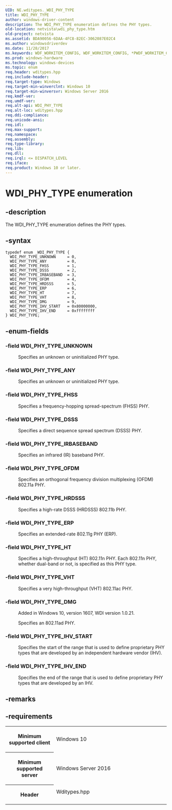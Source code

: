 ```yaml
---
UID: NE.wditypes._WDI_PHY_TYPE
title: WDI_PHY_TYPE
author: windows-driver-content
description: The WDI_PHY_TYPE enumeration defines the PHY types.
old-location: netvista\wdi_phy_type.htm
old-project: netvista
ms.assetid: BDA90056-6DAA-4FC8-82EC-3062087E02C4
ms.author: windowsdriverdev
ms.date: 11/28/2017
ms.keywords: WDF_WORKITEM_CONFIG, WDF_WORKITEM_CONFIG, *PWDF_WORKITEM_CONFIG
ms.prod: windows-hardware
ms.technology: windows-devices
ms.topic: enum
req.header: wditypes.hpp
req.include-header: 
req.target-type: Windows
req.target-min-winverclnt: Windows 10
req.target-min-winversvr: Windows Server 2016
req.kmdf-ver: 
req.umdf-ver: 
req.alt-api: WDI_PHY_TYPE
req.alt-loc: wditypes.hpp
req.ddi-compliance: 
req.unicode-ansi: 
req.idl: 
req.max-support: 
req.namespace: 
req.assembly: 
req.type-library: 
req.lib: 
req.dll: 
req.irql: <= DISPATCH_LEVEL
req.iface: 
req.product: Windows 10 or later.
---
```


# WDI_PHY_TYPE enumeration



## -description
<p>The WDI_PHY_TYPE enumeration defines the PHY types.</p>


## -syntax

````
typedef enum _WDI_PHY_TYPE { 
  WDI_PHY_TYPE_UNKNOWN     = 0,
  WDI_PHY_TYPE_ANY         = 0,
  WDI_PHY_TYPE_FHSS        = 1,
  WDI_PHY_TYPE_DSSS        = 2,
  WDI_PHY_TYPE_IRBASEBAND  = 3,
  WDI_PHY_TYPE_OFDM        = 4,
  WDI_PHY_TYPE_HRDSSS      = 5,
  WDI_PHY_TYPE_ERP         = 6,
  WDI_PHY_TYPE_HT          = 7,
  WDI_PHY_TYPE_VHT         = 8,
  WDI_PHY_TYPE_DMG         = 9,
  WDI_PHY_TYPE_IHV_START   = 0x80000000,
  WDI_PHY_TYPE_IHV_END     = 0xffffffff
} WDI_PHY_TYPE;
````


## -enum-fields
<dl>

### -field <a id="WDI_PHY_TYPE_UNKNOWN"></a><a id="wdi_phy_type_unknown"></a><b>WDI_PHY_TYPE_UNKNOWN</b>

<dd>
<p>Specifies an unknown or uninitialized PHY type.</p>
</dd>

### -field <a id="WDI_PHY_TYPE_ANY"></a><a id="wdi_phy_type_any"></a><b>WDI_PHY_TYPE_ANY</b>

<dd>
<p>Specifies an unknown or uninitialized PHY type.</p>
</dd>

### -field <a id="WDI_PHY_TYPE_FHSS"></a><a id="wdi_phy_type_fhss"></a><b>WDI_PHY_TYPE_FHSS</b>

<dd>
<p>Specifies a frequency-hopping spread-spectrum (FHSS) PHY.</p>
</dd>

### -field <a id="WDI_PHY_TYPE_DSSS"></a><a id="wdi_phy_type_dsss"></a><b>WDI_PHY_TYPE_DSSS</b>

<dd>
<p>Specifies a direct sequence spread spectrum (DSSS) PHY.</p>
</dd>

### -field <a id="WDI_PHY_TYPE_IRBASEBAND"></a><a id="wdi_phy_type_irbaseband"></a><b>WDI_PHY_TYPE_IRBASEBAND</b>

<dd>
<p>Specifies an infrared (IR) baseband PHY.</p>
</dd>

### -field <a id="WDI_PHY_TYPE_OFDM"></a><a id="wdi_phy_type_ofdm"></a><b>WDI_PHY_TYPE_OFDM</b>

<dd>
<p>Specifies an orthogonal frequency division multiplexing (OFDM) 802.11a PHY.</p>
</dd>

### -field <a id="WDI_PHY_TYPE_HRDSSS"></a><a id="wdi_phy_type_hrdsss"></a><b>WDI_PHY_TYPE_HRDSSS</b>

<dd>
<p>Specifies a high-rate DSSS (HRDSSS) 802.11b PHY.</p>
</dd>

### -field <a id="WDI_PHY_TYPE_ERP"></a><a id="wdi_phy_type_erp"></a><b>WDI_PHY_TYPE_ERP</b>

<dd>
<p>Specifies an extended-rate 802.11g PHY (ERP).</p>
</dd>

### -field <a id="WDI_PHY_TYPE_HT"></a><a id="wdi_phy_type_ht"></a><b>WDI_PHY_TYPE_HT</b>

<dd>
<p>Specifies a high-throughput (HT) 802.11n PHY. Each 802.11n PHY, whether dual-band or not, is specified as this PHY type.

</p>
</dd>

### -field <a id="WDI_PHY_TYPE_VHT"></a><a id="wdi_phy_type_vht"></a><b>WDI_PHY_TYPE_VHT</b>

<dd>
<p>Specifies a very high-throughput (VHT) 802.11ac PHY.</p>
</dd>

### -field <a id="WDI_PHY_TYPE_DMG"></a><a id="wdi_phy_type_dmg"></a><b>WDI_PHY_TYPE_DMG</b>

<dd>
<p>Added in Windows 10, version 1607, WDI version 1.0.21.</p>
<p>Specifies an 802.11ad PHY.</p>
</dd>

### -field <a id="WDI_PHY_TYPE_IHV_START"></a><a id="wdi_phy_type_ihv_start"></a><b>WDI_PHY_TYPE_IHV_START</b>

<dd>
<p>Specifies the start of the range that is used to define proprietary PHY types that are developed by an independent hardware vendor (IHV). 

</p>
</dd>

### -field <a id="WDI_PHY_TYPE_IHV_END"></a><a id="wdi_phy_type_ihv_end"></a><b>WDI_PHY_TYPE_IHV_END</b>

<dd>
<p>Specifies the end of the range that is used to define proprietary PHY types that are developed by an IHV. 

</p>
</dd>
</dl>

## -remarks


## -requirements
<table>
<tr>
<th width="30%">
<p>Minimum supported client</p>
</th>
<td width="70%">
<p>Windows 10</p>
</td>
</tr>
<tr>
<th width="30%">
<p>Minimum supported server</p>
</th>
<td width="70%">
<p>Windows Server 2016</p>
</td>
</tr>
<tr>
<th width="30%">
<p>Header</p>
</th>
<td width="70%">
<dl>
<dt>Wditypes.hpp</dt>
</dl>
</td>
</tr>
</table>